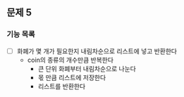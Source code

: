 ## 문제 5
### 기능 목록
-[ ] 화폐가 몇 개가 필요한지 내림차순으로 리스트에 넣고 반환한다
  - coin의 종류의 개수만큼 반복한다
    - 큰 단위 화폐부터 내림차순으로 나눈다 
    - 몫 만큼 리스트에 저장한다
    - 리스트를 반환한다